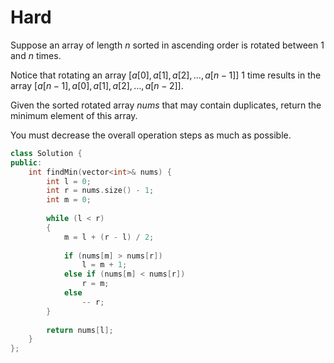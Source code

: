 # Hard

Suppose an array of length $n$ sorted in ascending order is rotated between $1$ and $n$ times.

Notice that rotating an array $[a[0], a[1], a[2], \dots, a[n-1]]$ 1 time results in the array $[a[n-1], a[0], a[1], a[2], \dots, a[n-2]]$.

Given the sorted rotated array $nums$ that may contain duplicates, return the minimum element of this array.

You must decrease the overall operation steps as much as possible.

```cpp
class Solution {
public:
    int findMin(vector<int>& nums) {
        int l = 0;
        int r = nums.size() - 1;
        int m = 0;
        
        while (l < r)
        {
            m = l + (r - l) / 2;
            
            if (nums[m] > nums[r])
                l = m + 1;
            else if (nums[m] < nums[r])
                r = m;
            else
                -- r;
        }
        
        return nums[l];
    }
};
```
